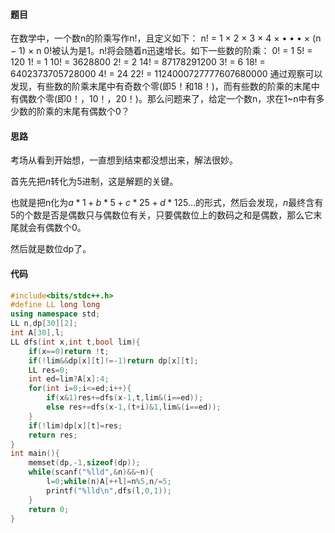 #### 题目

在数学中，一个数n的阶乘写作n!，且定义如下：
n! = 1 × 2 × 3 × 4 × • • • × (n − 1) × n
0!被认为是1。n!将会随着n迅速增长。如下一些数的阶乘：
0! = 1 5! = 120
1! = 1 10! = 3628800
2! = 2 14! = 87178291200
3! = 6 18! = 6402373705728000
4! = 24 22! = 1124000727777607680000
通过观察可以发现，有些数的阶乘末尾中有奇数个零(即5！和18！)，而有些数的阶乘的末尾中有偶数个零(即0！，10！，20！)。那么问题来了，给定一个数n，求在1~n中有多少数的阶乘的末尾有偶数个0？



#### 思路

考场从看到开始想，一直想到结束都没想出来，解法很妙。

首先先把$n$转化为$5$进制，这是解题的关键。

也就是把n化为$a*1+b*5+c*25+d*125...$的形式，然后会发现，$n$最终含有$5$的个数是否是偶数只与偶数位有关，只要偶数位上的数码之和是偶数，那么它末尾就会有偶数个$0$。

然后就是数位dp了。



#### 代码

```c++
#include<bits/stdc++.h>
#define LL long long
using namespace std;
LL n,dp[30][2];
int A[30],l;
LL dfs(int x,int t,bool lim){
    if(x==0)return !t;
    if(!lim&&dp[x][t]!=-1)return dp[x][t];
    LL res=0;
    int ed=lim?A[x]:4;
    for(int i=0;i<=ed;i++){
        if(x&1)res+=dfs(x-1,t,lim&(i==ed));
        else res+=dfs(x-1,(t+i)&1,lim&(i==ed)); 
    }
    if(!lim)dp[x][t]=res;
    return res;
}
int main(){
    memset(dp,-1,sizeof(dp));
    while(scanf("%lld",&n)&&~n){
        l=0;while(n)A[++l]=n%5,n/=5;
        printf("%lld\n",dfs(l,0,1));
    }
    return 0;
}
```

